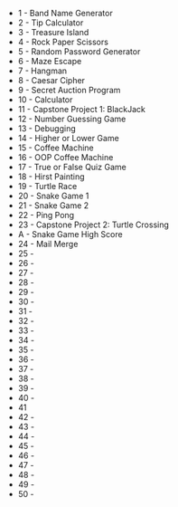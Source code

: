 - 1 - Band Name Generator 
- 2 - Tip Calculator
- 3 - Treasure Island
- 4 - Rock Paper Scissors
- 5 - Random Password Generator
- 6 - Maze Escape
- 7 - Hangman
- 8 - Caesar Cipher
- 9 - Secret Auction Program
- 10 - Calculator
- 11 - Capstone Project 1: BlackJack
- 12 - Number Guessing Game
- 13 - Debugging
- 14 - Higher or Lower Game
- 15 - Coffee Machine
- 16 - OOP Coffee Machine
- 17 - True or False Quiz Game
- 18 - Hirst Painting
- 19 - Turtle Race 
- 20 - Snake Game 1
- 21 - Snake Game 2
- 22 - Ping Pong
- 23 - Capstone Project 2: Turtle Crossing
- A - Snake Game High Score
- 24 - Mail Merge
- 25 - 
- 26 - 
- 27 - 
- 28 - 
- 29 - 
- 30 - 
- 31 - 
- 32 - 
- 33 - 
- 34 - 
- 35 - 
- 36 - 
- 37 - 
- 38 - 
- 39 - 
- 40 -
- 41 
- 42 -
- 43 -
- 44 -
- 45 -
- 46 -
- 47 -
- 48 -
- 49 -
- 50 -
